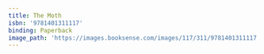 ```yaml
---
title: The Moth
isbn: '9781401311117'
binding: Paperback
image_path: 'https://images.booksense.com/images/117/311/9781401311117.jpg'
---
```


